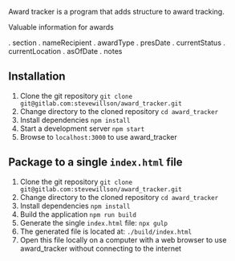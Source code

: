 Award tracker is a program that adds structure to award tracking.

Valuable information for awards

. section
. nameRecipient
. awardType
. presDate
. currentStatus
. currentLocation
. asOfDate
. notes



## Installation

1. Clone the git repository `git clone git@gitlab.com:stevewillson/award_tracker.git`
2. Change directory to the cloned repository `cd award_tracker`
3. Install dependencies `npm install`
4. Start a development server `npm start`
5. Browse to `localhost:3000` to use award_tracker

## Package to a single `index.html` file

1. Clone the git repository `git clone git@gitlab.com:stevewillson/award_tracker.git`
2. Change directory to the cloned repository `cd award_tracker`
3. Install dependencies `npm install`
4. Build the application `npm run build`
5. Generate the single `index.html` file: `npx gulp`
6. The generated file is located at: `./build/index.html`
7. Open this file locally on a computer with a web browser to use award_tracker without connecting to the internet
